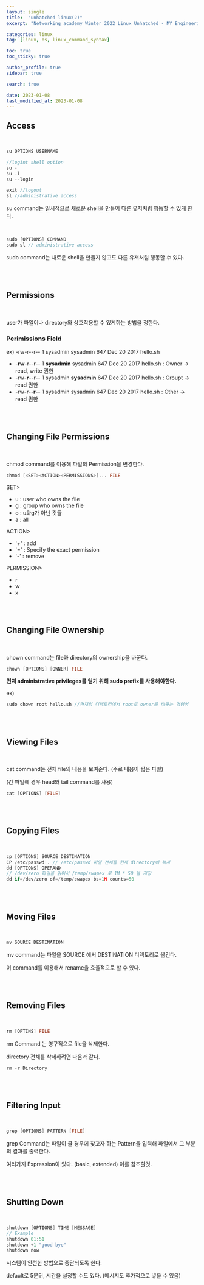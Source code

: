 ```yaml
---
layout: single
title:  "unhatched linux(2)"
excerpt: "Networking academy Winter 2022 Linux Unhatched - MY Engineering Camp"

categories: linux
tag: [linux, os, linux_command_syntax]

toc: true
toc_sticky: true

author_profile: true
sidebar: true

search: true

date: 2023-01-08
last_modified_at: 2023-01-08
---
```




## Access

<br/>

```C
su OPTIONS USERNAME

//logint shell option
su -
su -l
su --login

exit //logout
sl //administrative access
```

su command는 일시적으로 새로운 shell을 만들어 다른 유저처럼 행동할 수 있게 한다.

<br/>

```c
sudo [OPTIONS] COMMAND
sudo sl // administrative access
```

sudo command는 새로운 shell을 만들지 않고도 다른 유저처럼 행동할 수 있다.



 <br/><br/>



## Permissions

<br/>

user가 파일이나 directory와 상호작용할 수 있게하는 방법을 정한다.



### Perimissions Field

ex) -rw-r--r-- 1 sysadmin sysadmin 647 Dec 20  2017 hello.sh

* -**rw**-r--r-- 1 **sysadmin** sysadmin 647 Dec 20  2017 hello.sh : Owner -> read, write 권한
* -rw-**r**--r-- 1 sysadmin **sysadmin** 647 Dec 20  2017 hello.sh : Groupt -> read 권한
* -rw-r--**r**-- 1 sysadmin sysadmin 647 Dec 20  2017 hello.sh : Other -> read 권한

<br/><br/>



## Changing File Permissions

<br/>

chmod command를 이용해 파일의 Permission을 변경한다.

```C
chmod [<SET><ACTION><PERMISSIONS>]... FILE
```

SET>

* u : user who owns the file
* g : group who owns the file
* o : u와g가 아닌 것들
* a : all

ACTION>

* '+' : add
* '=' : Specify the exact permission
* '-' : remove

PERMISSION>

* r
* w
* x

<br/><br/>

## Changing File Ownership

<br/>

chown command는 file과 directory의 ownership을 바꾼다.

```c
chown [OPTIONS] [OWNER] FILE
```

**먼저 administrative privileges를 얻기 위해 sudo prefix를 사용해야한다.**

ex)

```c
sudo chown root hello.sh //현재의 디렉토리에서 root로 owner를 바꾸는 명령어
```

<br/><br/>

## Viewing Files

<br/>

cat command는 전체 file의 내용을 보여준다. (주로 내용이 짧은 파일)

(긴 파일에 경우 head와 tail command를 사용)

```c
cat [OPTIONS] [FILE]
```

<br/>

<br/>

## Copying Files

<br/>

```C
cp [OPTIONS] SOURCE DESTINATION
CP /etc/passwd . // /etc/passwd 파일 전체를 현재 directory에 복사
dd [OPTIONS] OPERAND
// /dev/zero 파일을 읽어서 /temp/swapex 로 1M * 50 을 저장
dd if=/dev/zero of=/temp/swapex bs=1M counts=50
```

<br/><br/>

## Moving Files

<br/>

```C
mv SOURCE DESTINATION
```

mv command는 파일을 SOURCE 에서 DESTINATION 디렉토리로 옮긴다.

이 command를 이용해서 rename을 효율적으로 할 수 있다.

<br/><br/>

## Removing Files

<br/>

```C
rm [OPTINS] FILE
```

rm Command 는 영구적으로 file을 삭제한다.

directory 전체를 삭제하려면 다음과 같다.

```c
rm -r Directory
```

<br/><br/>

## Filtering Input

<br/>

```c
grep [OPTIONS] PATTERN [FILE]
```

grep Command는 파일이 클 경우에 찾고자 하는 Pattern을 입력해 파일에서 그 부분의 결과를 출력한다.

여러가지 Expression이 있다. (basic, extended) 이를 참조할것.

<br/><br/>

## Shutting Down

<br/>

```C
shutdown [OPTIONS] TIME [MESSAGE]
// Example
shutdown 01:51
shutdown +1 "good bye"
shutdown now
```

시스템이 안전한 방법으로 중단되도록 한다.

default로 5분뒤, 시간을 설정할 수도 있다. (메시지도 추가적으로 넣을 수 있음)



